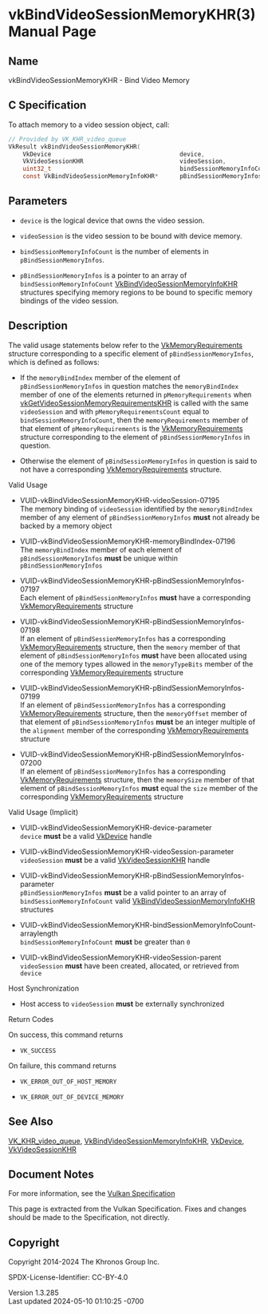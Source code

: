 # vkBindVideoSessionMemoryKHR(3) Manual Page

## Name

vkBindVideoSessionMemoryKHR - Bind Video Memory



## <a href="#_c_specification" class="anchor"></a>C Specification

To attach memory to a video session object, call:

``` c
// Provided by VK_KHR_video_queue
VkResult vkBindVideoSessionMemoryKHR(
    VkDevice                                    device,
    VkVideoSessionKHR                           videoSession,
    uint32_t                                    bindSessionMemoryInfoCount,
    const VkBindVideoSessionMemoryInfoKHR*      pBindSessionMemoryInfos);
```

## <a href="#_parameters" class="anchor"></a>Parameters

- `device` is the logical device that owns the video session.

- `videoSession` is the video session to be bound with device memory.

- `bindSessionMemoryInfoCount` is the number of elements in
  `pBindSessionMemoryInfos`.

- `pBindSessionMemoryInfos` is a pointer to an array of
  `bindSessionMemoryInfoCount`
  [VkBindVideoSessionMemoryInfoKHR](https://registry.khronos.org/vulkan/specs/1.3-extensions/man/html/VkBindVideoSessionMemoryInfoKHR.html)
  structures specifying memory regions to be bound to specific memory
  bindings of the video session.

## <a href="#_description" class="anchor"></a>Description

The valid usage statements below refer to the
[VkMemoryRequirements](https://registry.khronos.org/vulkan/specs/1.3-extensions/man/html/VkMemoryRequirements.html) structure
corresponding to a specific element of `pBindSessionMemoryInfos`, which
is defined as follows:

- If the `memoryBindIndex` member of the element of
  `pBindSessionMemoryInfos` in question matches the `memoryBindIndex`
  member of one of the elements returned in `pMemoryRequirements` when
  [vkGetVideoSessionMemoryRequirementsKHR](https://registry.khronos.org/vulkan/specs/1.3-extensions/man/html/vkGetVideoSessionMemoryRequirementsKHR.html)
  is called with the same `videoSession` and with
  `pMemoryRequirementsCount` equal to `bindSessionMemoryInfoCount`, then
  the `memoryRequirements` member of that element of
  `pMemoryRequirements` is the
  [VkMemoryRequirements](https://registry.khronos.org/vulkan/specs/1.3-extensions/man/html/VkMemoryRequirements.html) structure
  corresponding to the element of `pBindSessionMemoryInfos` in question.

- Otherwise the element of `pBindSessionMemoryInfos` in question is said
  to not have a corresponding
  [VkMemoryRequirements](https://registry.khronos.org/vulkan/specs/1.3-extensions/man/html/VkMemoryRequirements.html) structure.

Valid Usage

- <a href="#VUID-vkBindVideoSessionMemoryKHR-videoSession-07195"
  id="VUID-vkBindVideoSessionMemoryKHR-videoSession-07195"></a>
  VUID-vkBindVideoSessionMemoryKHR-videoSession-07195  
  The memory binding of `videoSession` identified by the
  `memoryBindIndex` member of any element of `pBindSessionMemoryInfos`
  **must** not already be backed by a memory object

- <a href="#VUID-vkBindVideoSessionMemoryKHR-memoryBindIndex-07196"
  id="VUID-vkBindVideoSessionMemoryKHR-memoryBindIndex-07196"></a>
  VUID-vkBindVideoSessionMemoryKHR-memoryBindIndex-07196  
  The `memoryBindIndex` member of each element of
  `pBindSessionMemoryInfos` **must** be unique within
  `pBindSessionMemoryInfos`

- <a
  href="#VUID-vkBindVideoSessionMemoryKHR-pBindSessionMemoryInfos-07197"
  id="VUID-vkBindVideoSessionMemoryKHR-pBindSessionMemoryInfos-07197"></a>
  VUID-vkBindVideoSessionMemoryKHR-pBindSessionMemoryInfos-07197  
  Each element of `pBindSessionMemoryInfos` **must** have a
  corresponding [VkMemoryRequirements](https://registry.khronos.org/vulkan/specs/1.3-extensions/man/html/VkMemoryRequirements.html)
  structure

- <a
  href="#VUID-vkBindVideoSessionMemoryKHR-pBindSessionMemoryInfos-07198"
  id="VUID-vkBindVideoSessionMemoryKHR-pBindSessionMemoryInfos-07198"></a>
  VUID-vkBindVideoSessionMemoryKHR-pBindSessionMemoryInfos-07198  
  If an element of `pBindSessionMemoryInfos` has a corresponding
  [VkMemoryRequirements](https://registry.khronos.org/vulkan/specs/1.3-extensions/man/html/VkMemoryRequirements.html) structure, then the
  `memory` member of that element of `pBindSessionMemoryInfos` **must**
  have been allocated using one of the memory types allowed in the
  `memoryTypeBits` member of the corresponding
  [VkMemoryRequirements](https://registry.khronos.org/vulkan/specs/1.3-extensions/man/html/VkMemoryRequirements.html) structure

- <a
  href="#VUID-vkBindVideoSessionMemoryKHR-pBindSessionMemoryInfos-07199"
  id="VUID-vkBindVideoSessionMemoryKHR-pBindSessionMemoryInfos-07199"></a>
  VUID-vkBindVideoSessionMemoryKHR-pBindSessionMemoryInfos-07199  
  If an element of `pBindSessionMemoryInfos` has a corresponding
  [VkMemoryRequirements](https://registry.khronos.org/vulkan/specs/1.3-extensions/man/html/VkMemoryRequirements.html) structure, then the
  `memoryOffset` member of that element of `pBindSessionMemoryInfos`
  **must** be an integer multiple of the `alignment` member of the
  corresponding [VkMemoryRequirements](https://registry.khronos.org/vulkan/specs/1.3-extensions/man/html/VkMemoryRequirements.html)
  structure

- <a
  href="#VUID-vkBindVideoSessionMemoryKHR-pBindSessionMemoryInfos-07200"
  id="VUID-vkBindVideoSessionMemoryKHR-pBindSessionMemoryInfos-07200"></a>
  VUID-vkBindVideoSessionMemoryKHR-pBindSessionMemoryInfos-07200  
  If an element of `pBindSessionMemoryInfos` has a corresponding
  [VkMemoryRequirements](https://registry.khronos.org/vulkan/specs/1.3-extensions/man/html/VkMemoryRequirements.html) structure, then the
  `memorySize` member of that element of `pBindSessionMemoryInfos`
  **must** equal the `size` member of the corresponding
  [VkMemoryRequirements](https://registry.khronos.org/vulkan/specs/1.3-extensions/man/html/VkMemoryRequirements.html) structure

Valid Usage (Implicit)

- <a href="#VUID-vkBindVideoSessionMemoryKHR-device-parameter"
  id="VUID-vkBindVideoSessionMemoryKHR-device-parameter"></a>
  VUID-vkBindVideoSessionMemoryKHR-device-parameter  
  `device` **must** be a valid [VkDevice](https://registry.khronos.org/vulkan/specs/1.3-extensions/man/html/VkDevice.html) handle

- <a href="#VUID-vkBindVideoSessionMemoryKHR-videoSession-parameter"
  id="VUID-vkBindVideoSessionMemoryKHR-videoSession-parameter"></a>
  VUID-vkBindVideoSessionMemoryKHR-videoSession-parameter  
  `videoSession` **must** be a valid
  [VkVideoSessionKHR](https://registry.khronos.org/vulkan/specs/1.3-extensions/man/html/VkVideoSessionKHR.html) handle

- <a
  href="#VUID-vkBindVideoSessionMemoryKHR-pBindSessionMemoryInfos-parameter"
  id="VUID-vkBindVideoSessionMemoryKHR-pBindSessionMemoryInfos-parameter"></a>
  VUID-vkBindVideoSessionMemoryKHR-pBindSessionMemoryInfos-parameter  
  `pBindSessionMemoryInfos` **must** be a valid pointer to an array of
  `bindSessionMemoryInfoCount` valid
  [VkBindVideoSessionMemoryInfoKHR](https://registry.khronos.org/vulkan/specs/1.3-extensions/man/html/VkBindVideoSessionMemoryInfoKHR.html)
  structures

- <a
  href="#VUID-vkBindVideoSessionMemoryKHR-bindSessionMemoryInfoCount-arraylength"
  id="VUID-vkBindVideoSessionMemoryKHR-bindSessionMemoryInfoCount-arraylength"></a>
  VUID-vkBindVideoSessionMemoryKHR-bindSessionMemoryInfoCount-arraylength  
  `bindSessionMemoryInfoCount` **must** be greater than `0`

- <a href="#VUID-vkBindVideoSessionMemoryKHR-videoSession-parent"
  id="VUID-vkBindVideoSessionMemoryKHR-videoSession-parent"></a>
  VUID-vkBindVideoSessionMemoryKHR-videoSession-parent  
  `videoSession` **must** have been created, allocated, or retrieved
  from `device`

Host Synchronization

- Host access to `videoSession` **must** be externally synchronized

Return Codes

On success, this command returns  
- `VK_SUCCESS`

On failure, this command returns  
- `VK_ERROR_OUT_OF_HOST_MEMORY`

- `VK_ERROR_OUT_OF_DEVICE_MEMORY`

## <a href="#_see_also" class="anchor"></a>See Also

[VK_KHR_video_queue](https://registry.khronos.org/vulkan/specs/1.3-extensions/man/html/VK_KHR_video_queue.html),
[VkBindVideoSessionMemoryInfoKHR](https://registry.khronos.org/vulkan/specs/1.3-extensions/man/html/VkBindVideoSessionMemoryInfoKHR.html),
[VkDevice](https://registry.khronos.org/vulkan/specs/1.3-extensions/man/html/VkDevice.html), [VkVideoSessionKHR](https://registry.khronos.org/vulkan/specs/1.3-extensions/man/html/VkVideoSessionKHR.html)

## <a href="#_document_notes" class="anchor"></a>Document Notes

For more information, see the <a
href="https://registry.khronos.org/vulkan/specs/1.3-extensions/html/vkspec.html#vkBindVideoSessionMemoryKHR"
target="_blank" rel="noopener">Vulkan Specification</a>

This page is extracted from the Vulkan Specification. Fixes and changes
should be made to the Specification, not directly.

## <a href="#_copyright" class="anchor"></a>Copyright

Copyright 2014-2024 The Khronos Group Inc.

SPDX-License-Identifier: CC-BY-4.0

Version 1.3.285  
Last updated 2024-05-10 01:10:25 -0700

